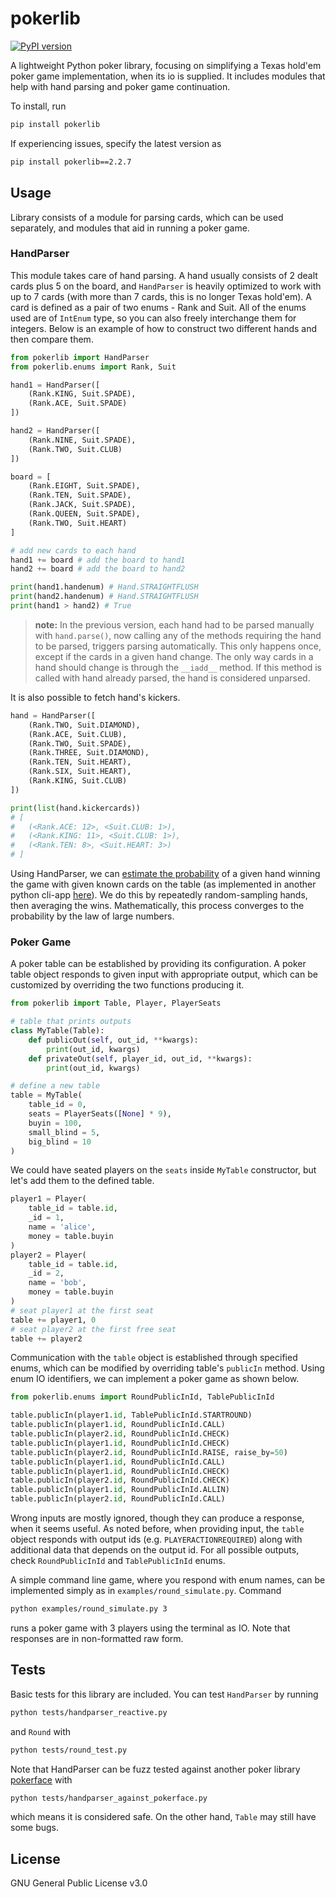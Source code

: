 # pokerlib
[![PyPI version](https://badge.fury.io/py/pokerlib.svg)](https://pypi.org/project/pokerlib)

A lightweight Python poker library, focusing on simplifying a Texas hold'em poker game implementation, when its io is supplied. It includes modules that help with hand parsing and poker game continuation.

To install, run
```bash
pip install pokerlib
```

If experiencing issues, specify the latest version as
```bash
pip install pokerlib==2.2.7
```

## Usage
Library consists of a module for parsing cards, which can be used separately, and modules that aid in running a poker game.

### HandParser
This module takes care of hand parsing. A hand usually consists of 2 dealt cards plus 5 on the board, and `HandParser` is heavily optimized to work with up to 7 cards (with more than 7 cards, this is no longer Texas hold'em). A card is defined as a pair of two enums - Rank and Suit. All of the enums used are of `IntEnum` type, so you can also freely interchange them for integers. Below is an example of how to construct two different hands and then compare them.

```python
from pokerlib import HandParser
from pokerlib.enums import Rank, Suit

hand1 = HandParser([
    (Rank.KING, Suit.SPADE),
    (Rank.ACE, Suit.SPADE)
])

hand2 = HandParser([
    (Rank.NINE, Suit.SPADE),
    (Rank.TWO, Suit.CLUB)
])

board = [
    (Rank.EIGHT, Suit.SPADE),
    (Rank.TEN, Suit.SPADE),
    (Rank.JACK, Suit.SPADE),
    (Rank.QUEEN, Suit.SPADE),
    (Rank.TWO, Suit.HEART)
]

# add new cards to each hand
hand1 += board # add the board to hand1
hand2 += board # add the board to hand2

print(hand1.handenum) # Hand.STRAIGHTFLUSH
print(hand2.handenum) # Hand.STRAIGHTFLUSH
print(hand1 > hand2) # True
```

> **note:**
> In the previous version, each hand had to be parsed manually with `hand.parse()`, now calling any of the methods requiring the hand to be parsed, triggers parsing automatically. This only happens once, except if the cards in a given hand change. The only way cards in a hand should change is through the `__iadd__` method. If this method is called with hand already parsed, the hand is considered unparsed.

It is also possible to fetch hand's kickers.

```python
hand = HandParser([
    (Rank.TWO, Suit.DIAMOND),
    (Rank.ACE, Suit.CLUB),
    (Rank.TWO, Suit.SPADE),
    (Rank.THREE, Suit.DIAMOND),
    (Rank.TEN, Suit.HEART),
    (Rank.SIX, Suit.HEART),
    (Rank.KING, Suit.CLUB)
])

print(list(hand.kickercards))
# [
#   (<Rank.ACE: 12>, <Suit.CLUB: 1>),
#   (<Rank.KING: 11>, <Suit.CLUB: 1>),
#   (<Rank.TEN: 8>, <Suit.HEART: 3>)
# ]
```
Using HandParser, we can [estimate the probability](https://github.com/kuco23/pokerlib/blob/master/examples/winning_probability.py) of a given hand winning the game with given known cards on the table (as implemented in another python cli-app [here](https://github.com/cookpete/poker-odds)). We do this by repeatedly random-sampling hands, then averaging the wins. Mathematically, this process converges to the probability by the law of large numbers.


### Poker Game
A poker table can be established by providing its configuration.
A poker table object responds to given input with appropriate output,
which can be customized by overriding the two functions producing it.

```python
from pokerlib import Table, Player, PlayerSeats

# table that prints outputs
class MyTable(Table):
    def publicOut(self, out_id, **kwargs):
        print(out_id, kwargs)
    def privateOut(self, player_id, out_id, **kwargs):
        print(out_id, kwargs)

# define a new table
table = MyTable(
    table_id = 0,
    seats = PlayerSeats([None] * 9),
    buyin = 100,
    small_blind = 5,
    big_blind = 10
)
```

We could have seated players on the `seats` inside `MyTable` constructor,
but let's add them to the defined table.

```python
player1 = Player(
    table_id = table.id,
    _id = 1,
    name = 'alice',
    money = table.buyin
)
player2 = Player(
    table_id = table.id,
    _id = 2,
    name = 'bob',
    money = table.buyin
)
# seat player1 at the first seat
table += player1, 0
# seat player2 at the first free seat
table += player2
```

Communication with the `table` object is established through specified enums,
which can be modified by overriding table's `publicIn` method.
Using enum IO identifiers, we can implement a poker game as shown below.

```python
from pokerlib.enums import RoundPublicInId, TablePublicInId

table.publicIn(player1.id, TablePublicInId.STARTROUND)
table.publicIn(player1.id, RoundPublicInId.CALL)
table.publicIn(player2.id, RoundPublicInId.CHECK)
table.publicIn(player1.id, RoundPublicInId.CHECK)
table.publicIn(player2.id, RoundPublicInId.RAISE, raise_by=50)
table.publicIn(player1.id, RoundPublicInId.CALL)
table.publicIn(player1.id, RoundPublicInId.CHECK)
table.publicIn(player2.id, RoundPublicInId.CHECK)
table.publicIn(player1.id, RoundPublicInId.ALLIN)
table.publicIn(player2.id, RoundPublicInId.CALL)
```

Wrong inputs are mostly ignored, though they can produce a response, when it seems useful. As noted before, when providing input, the `table` object responds with output ids (e.g. `PLAYERACTIONREQUIRED`) along with additional data that depends on the output id. For all possible outputs, check `RoundPublicInId` and `TablePublicInId` enums.

A simple command line game, where you respond with enum names, can be implemented simply as in `examples/round_simulate.py`. Command
```bash
python examples/round_simulate.py 3
```
runs a poker game with 3 players using the terminal as IO. Note that responses are in non-formatted raw form.


## Tests
Basic tests for this library are included. You can test `HandParser` by running
```bash
python tests/handparser_reactive.py
```
and `Round` with
```bash
python tests/round_test.py
```
Note that HandParser can be fuzz tested against another poker library [pokerface](https://github.com/AussieSeaweed/pokerface) with
```bash
python tests/handparser_against_pokerface.py
```
which means it is considered safe. On the other hand, `Table` may still have some bugs.

## License
GNU General Public License v3.0
